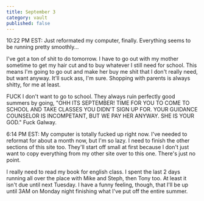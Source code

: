 ```yaml
---
title: September 3
category: vault
published: false
---
```


10:22 PM EST: Just reformated my computer, finally. Everything seems to be
running pretty smoothly...

I've got a ton of shit to do tomorrow. I have to go out with my mother
sometime to get my hair cut and to buy whatever I still need for school. This
means I'm going to go out and make her buy me shit that I don't really need,
but want anyway. It'll suck ass, I'm sure. Shopping with parents is always
shitty, for me at least.

FUCK I don't want to go to school. They always ruin perfectly good summers by
going, "OHH ITS SEPTEMBER! TIME FOR YOU TO COME TO SCHOOL AND TAKE CLASSES YOU
DIDN'T SIGN UP FOR. YOUR GUIDANCE COUNSELOR IS INCOMPETANT, BUT WE PAY HER
ANYWAY. SHE IS YOUR GOD." Fuck Galway.

6:14 PM EST: My computer is totally fucked up right now. I've needed to
reformat for about a month now, but I'm so lazy. I need to finish the other
sections of this site too. They'll start off small at first because I don't
just want to copy everything from my other site over to this one. There's just
no point.

I really need to read my book for english class. I spent the last 2 days
running all over the place with Mike and Steph, then Tony too. At least it
isn't due until next Tuesday. I have a funny feeling, though, that I'll be up
until 3AM on Monday night finishing what I've put off the entire summer.

